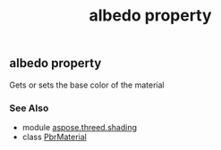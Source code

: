 ﻿---
title: albedo property
second_title: Aspose.3D for Python via .NET API References
description: 
type: docs
weight: 150
url: /python-net/aspose.threed.shading/pbrmaterial/albedo/
is_root: false
---

## albedo property


Gets or sets the base color of the material

### See Also
* module [aspose.threed.shading](../../)
* class [PbrMaterial](/3d/python-net/aspose.threed.shading/pbrmaterial)
